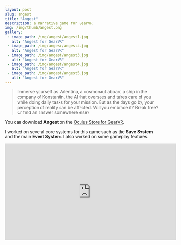 ```yaml
---
layout: post
slug: angest
title: "Angest"
description: a narrative game for GearVR
img: /img/thumb/angest.png
gallery:
 - image_path: /img/angest/angest1.jpg
   alt: "Angest for GearVR"
 - image_path: /img/angest/angest2.jpg
   alt: "Angest for GearVR"
 - image_path: /img/angest/angest3.jpg
   alt: "Angest for GearVR"
 - image_path: /img/angest/angest4.jpg
   alt: "Angest for GearVR"
 - image_path: /img/angest/angest5.jpg
   alt: "Angest for GearVR"
---
```


> Immerse yourself as Valentina, a cosmonaut aboard a ship in the company of Konstantin, the AI that oversees and takes care of you while doing daily tasks for your mission. But as the days go by, your perception of reality can be affected. Will you embrace it? Break free? Or find an answer somewhere else?

You can download **Angest** on the [Oculus Store for GearVR](https://www.oculus.com/experiences/gear-vr/1199148026798440/).

I worked on several core systems for this game such as the **Save System** and the main **Event System**. I also worked on some gameplay features.

<p style="text-align:center"><iframe width="560" height="315" src="https://www.youtube.com/embed/CoJgJeJznII" frameborder="0" allowfullscreen></iframe></p>